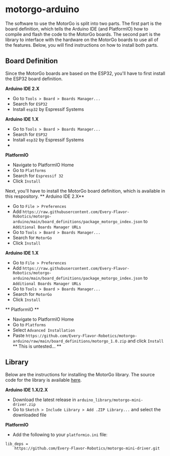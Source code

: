 # motorgo-arduino

The software to use the MotorGo is split into two parts. The first part is the board definition, which tells the Arduino IDE (and PlatformIO) how to compile and flash the code to the MotorGo boards. The second part is the library to interface with the hardware on the MotorGo boards to use all of the features. Below, you will find instructions on how to install both parts.

## Board Definition
Since the MotorGo boards are based on the ESP32, you'll have to first install the ESP32 board definition.

**Arduino IDE 2.X**
* Go to `Tools > Board > Boards Manager...`
* Search for `ESP32`
* Install `esp32` by Espressif Systems

**Arduino IDE 1.X**
* Go to `Tools > Board > Boards Manager...`
* Search for `ESP32`
* Install `esp32` by Espressif Systems
*

**PlatformIO**
* Navigate to PlatformIO Home
* Go to `Platforms`
* Search for `Espressif 32`
* Click `Install`


Next, you'll have to install the MotorGo board definition, which is available in this respository.
** Arduino IDE 2.X**
* Go to `File > Preferences`
* Add `https://raw.githubusercontent.com/Every-Flavor-Robotics/motorgo-arduino/main/board_definitions/package_motorgo_index.json` to `Additional Boards Manager URLs`
* Go to `Tools > Board > Boards Manager...`
* Search for `MotorGo`
* Click `Install`

**Arduino IDE 1.X**
* Go to `File > Preferences`
* Add `https://raw.githubusercontent.com/Every-Flavor-Robotics/motorgo-arduino/main/board_definitions/package_motorgo_index.json` to `Additional Boards Manager URLs`
* Go to `Tools > Board > Boards Manager...`
* Search for `MotorGo`
* Click `Install`

** PlatformIO **
* Navigate to PlatformIO Home
* Go to `Platforms`
* Select `Advanced Installation`
* Paste `https://github.com/Every-Flavor-Robotics/motorgo-arduino/raw/main/board_definitions/motorgo_1.0.zip` and click `Install`
** This is untested... **


## Library
Below are the instructions for installing the MotorGo library. The source code  for the library is available [here](https://github.com/Every-Flavor-Robotics/motorgo-mini-driver.git).

**Arduino IDE 1.X/2.X**
* Download the latest release in `arduino_library/motorgo-mini-driver.zip`
* Go to `Sketch > Include Library > Add .ZIP Library...` and select the downloaded file


**PlatformIO**
* Add the following to your `platformio.ini` file:
```
lib_deps =
    https://github.com/Every-Flavor-Robotics/motorgo-mini-driver.git
``````

```
